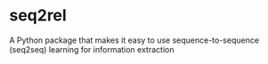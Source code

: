 # seq2rel
A Python package that makes it easy to use sequence-to-sequence (seq2seq) learning for information extraction
